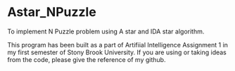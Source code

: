# Astar_NPuzzle
To implement N Puzzle problem using A star and IDA star algorithm.

This program has been built as a part of Artifiial Intelligence Assignment 1 in my first semester of Stony Brook University. If you are using or taking ideas from the code, please give the reference of my github. 

